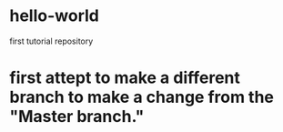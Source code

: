 # hello-world
first tutorial repository
# first attept to make a different branch to make a change from the "Master branch."
